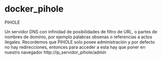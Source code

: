 # docker_pihole
PIHOLE

Un servidor DNS con infinidad de posibilidades de filtro de URL, o partes de nombres de dominio, por ejemplo palabras obsenas o referencias a actos ilegales. Recordemos que PIHOLE solo posee administración y por defecto no hay redirecciones, entonces para acceder a esta hay que poner en nuestro navegador http://ip_servidor_pihole/admin
